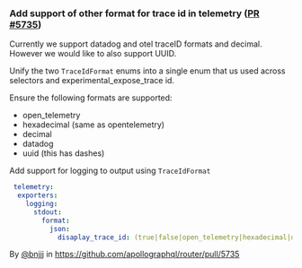 ### Add support of other format for trace id in telemetry ([PR #5735](https://github.com/apollographql/router/pull/5735))

Currently we support datadog and otel traceID formats and decimal. However we would like to also support UUID.

Unify the two `TraceIdFormat` enums into a single enum that us used across selectors and experimental_expose_trace id.

Ensure the following formats are supported:

+ open_telemetry
+ hexadecimal  (same as opentelemetry)
+ decimal
+ datadog
+ uuid (this has dashes)

Add support for logging to output using `TraceIdFormat`

```yaml
 telemetry:
  exporters:
    logging:
      stdout:
        format:
          json:
            disaplay_trace_id: (true|false|open_telemetry|hexadecimal|decimal|datadog|uuid)
```

By [@bnjjj](https://github.com/bnjjj) in https://github.com/apollographql/router/pull/5735